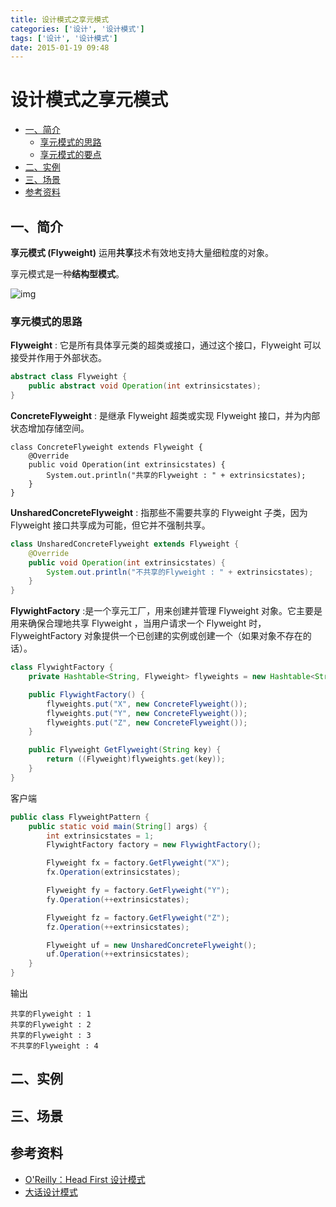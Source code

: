 ```yaml
---
title: 设计模式之享元模式
categories: ['设计', '设计模式']
tags: ['设计', '设计模式']
date: 2015-01-19 09:48
---
```


# 设计模式之享元模式

<!-- TOC depthFrom:2 depthTo:3 -->

- [一、简介](#一简介)
  - [享元模式的思路](#享元模式的思路)
  - [享元模式的要点](#享元模式的要点)
- [二、实例](#二实例)
- [三、场景](#三场景)
- [参考资料](#参考资料)

<!-- /TOC -->

## 一、简介

**享元模式 (Flyweight)** 运用**共享**技术有效地支持大量细粒度的对象。

享元模式是一种**结构型模式**。

![img](http://dunwu.test.upcdn.net/snap/20200725153057.png)

### 享元模式的思路

**Flyweight** : 它是所有具体享元类的超类或接口，通过这个接口，Flyweight 可以接受并作用于外部状态。

```java
abstract class Flyweight {
    public abstract void Operation(int extrinsicstates);
}
```

**ConcreteFlyweight** : 是继承 Flyweight 超类或实现 Flyweight 接口，并为内部状态增加存储空间。

```
class ConcreteFlyweight extends Flyweight {
    @Override
    public void Operation(int extrinsicstates) {
        System.out.println("共享的Flyweight : " + extrinsicstates);
    }
}
```

**UnsharedConcreteFlyweight** : 指那些不需要共享的 Flyweight 子类，因为 Flyweight 接口共享成为可能，但它并不强制共享。

```java
class UnsharedConcreteFlyweight extends Flyweight {
    @Override
    public void Operation(int extrinsicstates) {
        System.out.println("不共享的Flyweight : " + extrinsicstates);
    }
}
```

**FlywightFactory** :是一个享元工厂，用来创建并管理 Flyweight 对象。它主要是用来确保合理地共享 Flyweight ，当用户请求一个 Flyweight 时， FlyweightFactory 对象提供一个已创建的实例或创建一个（如果对象不存在的话）。

```java
class FlywightFactory {
    private Hashtable<String, Flyweight> flyweights = new Hashtable<String, Flyweight>();

    public FlywightFactory() {
        flyweights.put("X", new ConcreteFlyweight());
        flyweights.put("Y", new ConcreteFlyweight());
        flyweights.put("Z", new ConcreteFlyweight());
    }

    public Flyweight GetFlyweight(String key) {
        return ((Flyweight)flyweights.get(key));
    }
}
```

客户端

```java
public class FlyweightPattern {
    public static void main(String[] args) {
        int extrinsicstates = 1;
        FlywightFactory factory = new FlywightFactory();

        Flyweight fx = factory.GetFlyweight("X");
        fx.Operation(extrinsicstates);

        Flyweight fy = factory.GetFlyweight("Y");
        fy.Operation(++extrinsicstates);

        Flyweight fz = factory.GetFlyweight("Z");
        fz.Operation(++extrinsicstates);

        Flyweight uf = new UnsharedConcreteFlyweight();
        uf.Operation(++extrinsicstates);
    }
}
```

输出

```
共享的Flyweight : 1
共享的Flyweight : 2
共享的Flyweight : 3
不共享的Flyweight : 4
```

## 二、实例

## 三、场景

## 参考资料

- [O'Reilly：Head First 设计模式](https://item.jd.com/10100236.html)
- [大话设计模式](https://item.jd.com/10079261.html)
